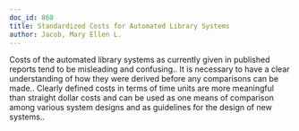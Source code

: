 ```yaml
---
doc_id: 860
title: Standardized Costs for Automated Library Systems
author: Jacob, Mary Ellen L.
---
```


Costs of the automated library systems as currently given in published 
reports tend to be misleading and confusing.. It is necessary to have a clear 
understanding of how they were derived before any comparisons can be made..
Clearly defined costs in terms of time units are more meaningful than straight 
dollar costs and can be used as one means of comparison among various system 
designs and as guidelines for the design of new systems..